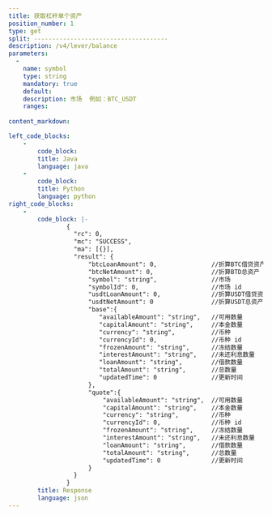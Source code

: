 ```yaml
---
title: 获取杠杆单个资产
position_number: 1
type: get
split: -------------------------------------
description: /v4/lever/balance
parameters:
  -
    name: symbol
    type: string
    mandatory: true
    default:
    description: 市场  例如：BTC_USDT
    ranges:
  
content_markdown: 

left_code_blocks:
    -
        code_block:
        title: Java
        language: java
    -
        code_block:
        title: Python
        language: python
right_code_blocks:
    -
        code_block: |-
                {
                  "rc": 0,
                  "mc": "SUCCESS",
                  "ma": [{}],
                  "result": {
                      "btcLoanAmount": 0,               //折算BTC借贷资产
                      "btcNetAmount": 0,                //折算BTD总资产
                      "symbol": "string",               //市场
                      "symbolId": 0,                    //市场 id
                      "usdtLoanAmount": 0,              //折算USDT借贷资产
                      "usdtNetAmount": 0                //折算USDT总资产
                      "base":{
                         "availableAmount": "string",   //可用数量
                         "capitalAmount": "string",     //本金数量
                         "currency": "string",          //币种
                         "currencyId": 0,               //币种 id
                         "frozenAmount": "string",      //冻结数量
                         "interestAmount": "string",    //未还利息数量
                         "loanAmount": "string",        //借款数量
                         "totalAmount": "string",       //总数量
                         "updatedTime": 0               //更新时间
                      },
                      "quote":{
                          "availableAmount": "string",  //可用数量
                          "capitalAmount": "string",    //本金数量
                          "currency": "string",         //币种
                          "currencyId": 0,              //币种 id
                          "frozenAmount": "string",     //冻结数量
                          "interestAmount": "string",   //未还利息数量
                          "loanAmount": "string",       //借款数量
                          "totalAmount": "string",      //总数量
                          "updatedTime": 0              //更新时间
                      }
                  }
                }
        title: Response
        language: json
---
```


